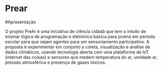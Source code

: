 # Prear

#Apresentação

O projeto PreAr é uma iniciativa de ciência cidadã que tem o intuito de ensinar lógica de programação e eletrônica básica para jovens em período escolar para que sejam agentes para um sensoriamento participativo. A proposta é experimentar em conjunto a coleta, visualização e análise de dados climáticos, usando tecnologia aberta com uma plataforma de IoT (internet das coisas) e sensores que medem temperatura do ar, umidade ar, pressão atmosférica e presença de gases tóxicos.
